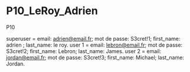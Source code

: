# P10_LeRoy_Adrien
P10


superuser = email: adrien@email.fr; mot de passe: S3cret!1; first_name: adrien ; last_name: le roy.
user 1 = email: lebron@email.fr; mot de passe: S3cret!2; first_name: Lebron; last_name: James.
user 2 = email: jordan@email.fr; mot de passe: S3cret!3; first_name: Michael; last_name: Jordan.